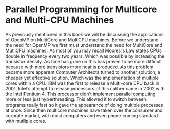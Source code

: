 # Parallel Programming for Multicore and Multi-CPU Machines

As previously mentioned in this book we will be discussing the applications of OpenMP on MultiCore and MultiCPU machines. Before we understand the need for OpenMP we first must understand the need for MultiCore and MutliCPU machines. As most of you may recall Moores's Law states CPUs double in frequency every two years. Which was possible by increasing the transistor density. As time has gone on this has proven to be more difficult because with more transistors more heat is produced. As this problem became more apparent Computer Architects turned to another solution, a cheaper yet effective solution. Which was the implementation of multiple cores within a CPU. IBM was the first to release a Multi-core CPU back in 2001. Intel’s attempt to release processors of this caliber came in 2002 with the Intel Pentium 4. This processor didn’t implement parallel computing more or less just hyperthreading. This allowed it to switch between programs really fast so it gave the appearance of doing multiple processes at once. Since then multicore machines have taken over the consumer and corprate market, with most computers and even phone coming standard with mutliple cores. 